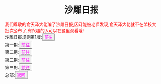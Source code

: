 <html>
	<head>
		<title>沙雕日报</title>
	    <style type="text/css">
		<!--
			.red{color:#FF0000}
			.green{color:#00FF00}
			.purple{color: #FF00FF}
		-->
        </style>
	</head>
  <body><h1><center>沙雕日报</center></h1>
	  <div class="red">我们尊敬的俞天泽大佬编了沙雕日报,因可能被老师发现,俞天泽大佬就不在学校大批次公布了,有兴趣的人可以在这里观看哦!</div>
	  <div>沙雕日报规则第1版:<button title="hello"><a href="https://zhouningyuan1234.github.io/yyy-The-first-edition-of-sand-carving-daily-rules/"><span class="purple">前往</span></a></button></div>
<div>第一期:<button title="hello"><a href="https://zhouningyuan1234.github.io/yyy-The-first-issue-of-sand-carving-daily/"><span class="purple">前往</span></a></button></div>
	  <div>第二期:<button title="hello"><a href="https://zhouningyuan1234.github.io/yyy-The-second-issue-of-sand-carving-daily/"><span class="purple">前往</span></a></button></div>
          <div>第二期:<button title="hello"><a href="https://zhouningyuan1234.github.io/yyy-The-second-issue-of-sand-carving-daily/"><span class="purple">前往</span></a></button></div>
          <div>第三期:<button title="hello"><a href="https://zhouningyuan1234.github.io/yyy-The-third-issue-of-sand-carving-daily/"><span class="purple">前往</span></a></button></div>
	  <div>总部:<button title="back"><a href="https://zhouningyuan1234.github.io/yyy-Team-headquarters/"><span class="purple">返回</span></a></button></div>
  </body>
  </html>
